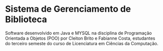 # Sistema de Gerenciamento de Biblioteca

Software desenvolvido em Java e MYSQL na disciplina de Programação Orientada a Objetos (POO) por Cleiton Brito e Fabianne Costa, estudantes do 
terceiro semeste do curso de Licenciatura em Ciências da Computação.
